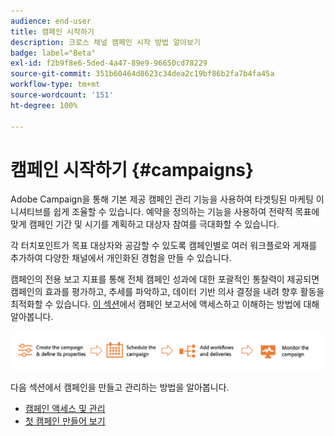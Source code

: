 ```yaml
---
audience: end-user
title: 캠페인 시작하기
description: 크로스 채널 캠페인 시작 방법 알아보기
badge: label="Beta"
exl-id: f2b9f8e6-5ded-4a47-89e9-96650cd78229
source-git-commit: 351b60464d8623c34dea2c19bf86b2fa7b4fa45a
workflow-type: tm+mt
source-wordcount: '151'
ht-degree: 100%

---
```



# 캠페인 시작하기 {#campaigns}


Adobe Campaign을 통해 기본 제공 캠페인 관리 기능을 사용하여 타겟팅된 마케팅 이니셔티브를 쉽게 조율할 수 있습니다. 예약을 정의하는 기능을 사용하여 전략적 목표에 맞게 캠페인 기간 및 시기를 계획하고 대상자 참여를 극대화할 수 있습니다.

각 터치포인트가 목표 대상자와 공감할 수 있도록 캠페인별로 여러 워크플로와 게재를 추가하여 다양한 채널에서 개인화된 경험을 만들 수 있습니다.

캠페인의 전용 보고 지표를 통해 전체 캠페인 성과에 대한 포괄적인 통찰력이 제공되면 캠페인의 효과를 평가하고, 추세를 파악하고, 데이터 기반 의사 결정을 내려 향후 활동을 최적화할 수 있습니다. [이 섹션](../reporting/campaign-reports.md)에서 캠페인 보고서에 액세스하고 이해하는 방법에 대해 알아봅니다.

![캠페인 흐름](assets/campaign-flow.png)

다음 섹션에서 캠페인을 만들고 관리하는 방법을 알아봅니다.

* [캠페인 액세스 및 관리](manage-campaigns.md)
* [첫 캠페인 만들어 보기](create-campaigns.md)



<!--
Use Adobe Campaign to create cross-channel campaigns. With its marketing campaign orchestration capabilities, you can manage and centralize customer data, design customer communications and campaigns, and create personalized experiences across different channels. In this version, email, push and SMS channels are available.

Design and execute high-volume email campaigns to deliver personalized messages, for all platforms and screen sizes. 
Measure the effectiveness of your deliveries with detailed reports including the counts of opens, clicks, forwards, and more. With Adobe Campaign segmentation capabilities, you can run queries against a high-volume database, and easily define dynamic marketing segments which perfectly target your campaigns.
-->

<!--
Get Started with campaigns
Adobe Campaign offers a set of solutions that help you personalize and deliver campaigns across all of your online and offline channels. You can create, configure, execute and analyze marketing campaigns. All marketing campaigns can be managed from a unified control center. Discover how to browse and create marketing campaigns in this section.

Campaigns include actions (deliveries) and processes (importing or extracting files), as well as resources (marketing documents, delivery outlines). They are used in marketing campaigns. Campaigns are part of a program, and programs are included in a campaign plan.
-->
